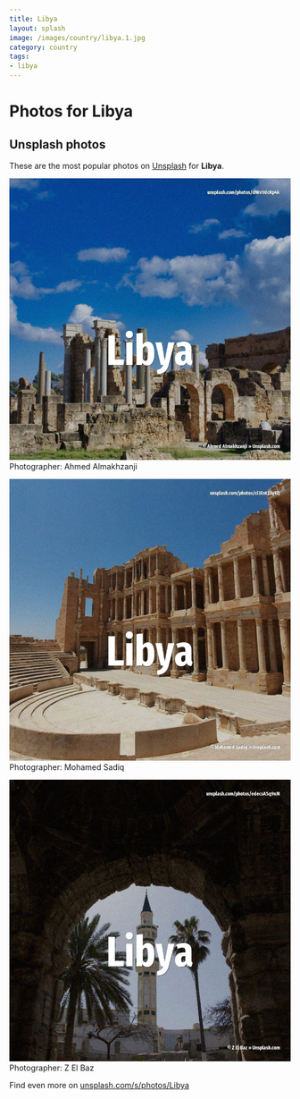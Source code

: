 ```yaml
---
title: Libya
layout: splash
image: /images/country/libya.1.jpg
category: country
tags:
- libya
---
```

# Photos for Libya
 
## Unsplash photos
These are the most popular photos on [Unsplash](https://unsplash.com) for **Libya**.
 
![Libya](/images/country/libya.1.jpg)
Photographer:  Ahmed Almakhzanji
 
![Libya](/images/country/libya.2.jpg)
Photographer:  Mohamed Sadiq
 
![Libya](/images/country/libya.3.jpg)
Photographer:  Z El Baz
 
Find even more on [unsplash.com/s/photos/Libya](https://unsplash.com/s/photos/Libya)
 
